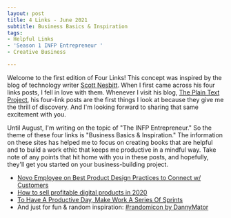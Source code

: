 ```yaml
---
layout: post
title: 4 Links - June 2021
subtitle: Business Basics & Inspiration
tags:
- Helpful Links
- 'Season 1 INFP Entrepreneur '
- Creative Business

---
```

Welcome to the first edition of Four Links! This concept was inspired by the blog of technology writer [Scott Nesbitt](https://scottnesbitt.net/). When I first came across his four links posts, I fell in love with them. Whenever I visit his blog, [The Plain Text Project](https://plaintextproject.online/index.html), his four-link posts are the first things I look at because they give me the thrill of discovery. And I'm looking forward to sharing that same excitement with you.

Until August, I'm writing on the topic of "The INFP Entrepreneur." So the theme of these four links is "Business Basics & Inspiration."  The information on these sites has helped me to focus on creating books that are helpful and to build a work ethic that keeps me productive in a mindful way. Take note of any points that hit home with you in these posts, and hopefully, they'll get you started on your business-building project.

* [Novo Employee on Best Product Design Practices to Connect w/ Customers](https://resources.banknovo.com/a-novo-story-how-to-design-a-product-that-connects-with-customers/)
* [How to sell profitable digital products in 2020](https://www.podia.com/articles/create-profitable-product)
* [To Have A Productive Day, Make Work A Series Of Sprints](https://www.fastcompany.com/3010035/to-have-a-productive-day-make-work-a-series-of-sprints)
* And just for fun & random inspiration: [#randomicon by DannyMator](https://dannymator.itch.io/randomicon)
